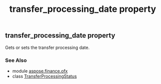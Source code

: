 ﻿---
title: transfer_processing_date property
second_title: Aspose.Finance for Python via .NET API References
description: 
type: docs
weight: 40
url: /python-net/aspose.finance.ofx/transferprocessingstatus/transfer_processing_date/
is_root: false
---

## transfer_processing_date property


Gets or sets the transfer processing date.

### See Also
* module [aspose.finance.ofx](../../)
* class [TransferProcessingStatus](/finance/python-net/aspose.finance.ofx/transferprocessingstatus)
